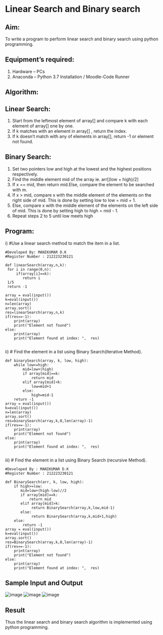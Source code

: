 # Linear Search and Binary search
## Aim:
To write a program to perform linear search and binary search using python programming.
## Equipment’s required:
1.	Hardware – PCs
2.	Anaconda – Python 3.7 Installation / Moodle-Code Runner
## Algorithm:
## Linear Search:
1.	Start from the leftmost element of array[] and compare k with each element of array[] one by one.
2.	If k matches with an element in array[] , return the index.
3.	If k doesn’t match with any of elements in array[], return -1 or element not found.
## Binary Search:
1.	Set two pointers low and high at the lowest and the highest positions respectively.
2.	Find the middle element mid of the array ie. arr[(low + high)/2]
3.	If x == mid, then return mid.Else, compare the element to be searched with m.
4.	If x > mid, compare x with the middle element of the elements on the right side of mid. This is done by setting low to low = mid + 1.
5.	Else, compare x with the middle element of the elements on the left side of mid. This is done by setting high to high = mid - 1.
6.	Repeat steps 2 to 5 until low meets high
## Program:
i)	#Use a linear search method to match the item in a list.
```
#Developed By: MANIKUMAR D.K
#Register Number : 212223230121

def linearSearch(array,n,k):
 for i in range(0,n):
     if(array[i]==k):
        return i
 1/5
 return -1
    
array = eval(input())
k=eval(input())
n=len(array)
array.sort()
res=linearSearch(array,n,k)
if(res==-1):
    print(array)
    print("Element not found")
else:
    print(array)
    print("Element found at index: ",  res)


```

ii)	# Find the element in a list using Binary Search(Iterative Method).
```
def binarySearch(array, k, low, high):
    while low<=high:
        mid=low+(high)
        if array[mid]==k:
            return mid
        elif array[mid]<k:
            low=mid+1
        else:
            high=mid-1
    return -1
array = eval(input())
k=eval(input())
n=len(array)
array.sort()
res=binarySearch(array,k,0,len(array)-1)
if(res==-1):
    print(array)
    print("Element not found")
else:
    print(array)
    print("Element found at index: ",  res)


```
iii)	# Find the element in a list using Binary Search (recursive Method).
```
#Developed By : MANIKUMAR D.K
#Register Number : 212223230121

def BinarySearch(arr, k, low, high):
    if high>=low:
       mid=low+(high-low)//2
       if array[mid]==k:
           return mid
       elif array[mid]>k:
            return BinarySearch(array,k,low,mid-1)
       else:
            return BinarySearch(array,k,mid+1,high)
    else:
        return -1
array = eval(input())
k=eval(input())
array.sort()
res=BinarySearch(array,k,0,len(array)-1)
if(res==-1):
    print(array)
    print("Element not found")
else:
    print(array)
    print("Element found at index: ",  res)

```
## Sample Input and Output
![image](https://github.com/MANIKUMARDK/Search-Algorithms/assets/147215581/8e0c5b41-302b-4cde-9dc3-6ca4463c9e1d)
![image](https://github.com/MANIKUMARDK/Search-Algorithms/assets/147215581/0669e71a-27a0-43d5-8757-b222f4cd83c2)
![image](https://github.com/MANIKUMARDK/Search-Algorithms/assets/147215581/98f0e844-400f-46e7-98e3-6c1953b08bec)










## Result
Thus the linear search and binary search algorithm is implemented using python programming.
